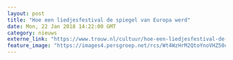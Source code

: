 ```yaml
---
layout: post
title: "Hoe een liedjesfestival de spiegel van Europa werd"
date: Mon, 22 Jan 2018 14:22:00 GMT
category: nieuws
externe_link: "https://www.trouw.nl/cultuur/hoe-een-liedjesfestival-de-spiegel-van-europa-werd~a5363fdc/"
feature_image: "https://images4.persgroep.net/rcs/Wt4WzHrM2QtoYnoVHZ50c9xAeX8/diocontent/147839019/_focus/0.47/0.28/_fill/230/230?appId=e9b4e2a1869038ffcaf318a6d1463b0b&quality=0.9&format=jpeg"
---
```



